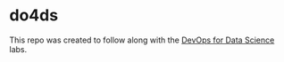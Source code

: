 # do4ds

This repo was created to follow along with the [DevOps for Data Science](https://do4ds.com/) labs.
